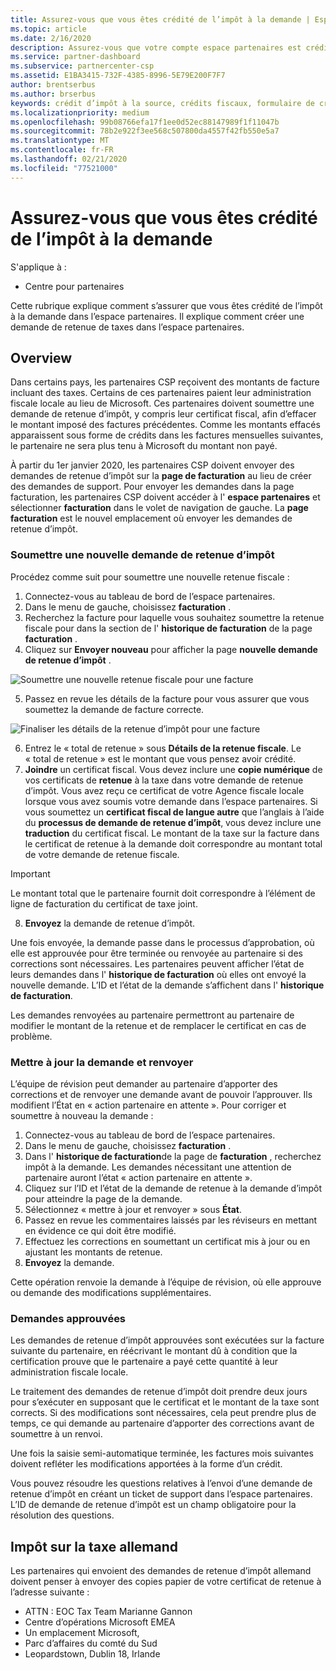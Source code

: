 ```yaml
---
title: Assurez-vous que vous êtes crédité de l’impôt à la demande | Espace partenaires
ms.topic: article
ms.date: 2/16/2020
description: Assurez-vous que votre compte espace partenaires est crédité pour la TVA en créant une demande de retenue d’impôt dans l’espace partenaires.
ms.service: partner-dashboard
ms.subservice: partnercenter-csp
ms.assetid: E1BA3415-732F-4385-8996-5E79E200F7F7
author: brentserbus
ms.author: brserbus
keywords: crédit d’impôt à la source, crédits fiscaux, formulaire de crédit d’impôt allemand, certificats fiscaux
ms.localizationpriority: medium
ms.openlocfilehash: 99b08766efa17f1ee0d52ec88147989f1f11047b
ms.sourcegitcommit: 78b2e922f3ee568c507800da4557f42fb550e5a7
ms.translationtype: MT
ms.contentlocale: fr-FR
ms.lasthandoff: 02/21/2020
ms.locfileid: "77521000"
---
```

# <a name="make-sure-you-are-credited-for-withholding-tax"></a>Assurez-vous que vous êtes crédité de l’impôt à la demande

S'applique à :

- Centre pour partenaires

Cette rubrique explique comment s’assurer que vous êtes crédité de l’impôt à la demande dans l’espace partenaires. Il explique comment créer une demande de retenue de taxes dans l’espace partenaires.

## <a name="overview"></a>Overview

Dans certains pays, les partenaires CSP reçoivent des montants de facture incluant des taxes. Certains de ces partenaires paient leur administration fiscale locale au lieu de Microsoft. Ces partenaires doivent soumettre une demande de retenue d’impôt, y compris leur certificat fiscal, afin d’effacer le montant imposé des factures précédentes. Comme les montants effacés apparaissent sous forme de crédits dans les factures mensuelles suivantes, le partenaire ne sera plus tenu à Microsoft du montant non payé.

À partir du 1er janvier 2020, les partenaires CSP doivent envoyer des demandes de retenue d’impôt sur la **page de facturation** au lieu de créer des demandes de support. Pour envoyer les demandes dans la page facturation, les partenaires CSP doivent accéder à l' **espace partenaires** et sélectionner **facturation** dans le volet de navigation de gauche. La **page facturation** est le nouvel emplacement où envoyer les demandes de retenue d’impôt. 

### <a name="submit-a-new-tax-withholding-request"></a>Soumettre une nouvelle demande de retenue d’impôt

Procédez comme suit pour soumettre une nouvelle retenue fiscale :

1. Connectez-vous au tableau de bord de l’espace partenaires.
2. Dans le menu de gauche, choisissez **facturation** .
3. Recherchez la facture pour laquelle vous souhaitez soumettre la retenue fiscale pour dans la section de l' **historique de facturation** de la page **facturation** .
4. Cliquez sur **Envoyer nouveau** pour afficher la page **nouvelle demande de retenue d’impôt** .

![Soumettre une nouvelle retenue fiscale pour une facture](images/wht1.png)

5. Passez en revue les détails de la facture pour vous assurer que vous soumettez la demande de facture correcte.

![Finaliser les détails de la retenue d’impôt pour une facture](images/wht2.png)

6. Entrez le « total de retenue » sous **Détails de la retenue fiscale**. Le « total de retenue » est le montant que vous pensez avoir crédité.
7. **Joindre** un certificat fiscal. Vous devez inclure une **copie numérique** de vos certificats de **retenue** à la taxe dans votre demande de retenue d’impôt. Vous avez reçu ce certificat de votre Agence fiscale locale lorsque vous avez soumis votre demande dans l’espace partenaires. Si vous soumettez un **certificat fiscal de langue autre** que l’anglais à l’aide du **processus de demande de retenue d’impôt**, vous devez inclure une **traduction** du certificat fiscal. Le montant de la taxe sur la facture dans le certificat de retenue à la demande doit correspondre au montant total de votre demande de retenue fiscale. 

> [!IMPORTANT]
> Le montant total que le partenaire fournit doit correspondre à l’élément de ligne de facturation du certificat de taxe joint.

8. **Envoyez** la demande de retenue d’impôt.

Une fois envoyée, la demande passe dans le processus d’approbation, où elle est approuvée pour être terminée ou renvoyée au partenaire si des corrections sont nécessaires. Les partenaires peuvent afficher l’état de leurs demandes dans l' **historique de facturation** où elles ont envoyé la nouvelle demande. L’ID et l’état de la demande s’affichent dans l' **historique de facturation**.

Les demandes renvoyées au partenaire permettront au partenaire de modifier le montant de la retenue et de remplacer le certificat en cas de problème. 

### <a name="update-request-and-resubmit"></a>Mettre à jour la demande et renvoyer

L’équipe de révision peut demander au partenaire d’apporter des corrections et de renvoyer une demande avant de pouvoir l’approuver. Ils modifient l’État en « action partenaire en attente ». Pour corriger et soumettre à nouveau la demande :
 
1. Connectez-vous au tableau de bord de l’espace partenaires.
2. Dans le menu de gauche, choisissez **facturation** .
3. Dans l' **historique de facturation**de la page de **facturation** , recherchez impôt à la demande. Les demandes nécessitant une attention de partenaire auront l’état « action partenaire en attente ».
4. Cliquez sur l’ID et l’état de la demande de retenue à la demande d’impôt pour atteindre la page de la demande.
5. Sélectionnez « mettre à jour et renvoyer » sous **État**.
6. Passez en revue les commentaires laissés par les réviseurs en mettant en évidence ce qui doit être modifié.
7. Effectuez les corrections en soumettant un certificat mis à jour ou en ajustant les montants de retenue.
8. **Envoyez** la demande. 

Cette opération renvoie la demande à l’équipe de révision, où elle approuve ou demande des modifications supplémentaires.
 
### <a name="approved-requests"></a>Demandes approuvées

Les demandes de retenue d’impôt approuvées sont exécutées sur la facture suivante du partenaire, en réécrivant le montant dû à condition que la certification prouve que le partenaire a payé cette quantité à leur administration fiscale locale.

Le traitement des demandes de retenue d’impôt doit prendre deux jours pour s’exécuter en supposant que le certificat et le montant de la taxe sont corrects. Si des modifications sont nécessaires, cela peut prendre plus de temps, ce qui demande au partenaire d’apporter des corrections avant de soumettre à un renvoi.

Une fois la saisie semi-automatique terminée, les factures mois suivantes doivent refléter les modifications apportées à la forme d’un crédit.
 
Vous pouvez résoudre les questions relatives à l’envoi d’une demande de retenue d’impôt en créant un ticket de support dans l’espace partenaires. L’ID de demande de retenue d’impôt est un champ obligatoire pour la résolution des questions.

## <a name="german-tax-withholding"></a>Impôt sur la taxe allemand

Les partenaires qui envoient des demandes de retenue d’impôt allemand doivent penser à envoyer des copies papier de votre certificat de retenue à l’adresse suivante : 

- ATTN : EOC Tax Team Marianne Gannon
- Centre d’opérations Microsoft EMEA
- Un emplacement Microsoft,
- Parc d’affaires du comté du Sud
- Leopardstown, Dublin 18, Irlande

